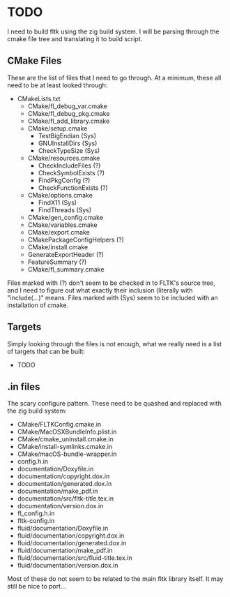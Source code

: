# TODO
I need to build fltk using the zig build system. I will be parsing through
the cmake file tree and translating it to build script.

## CMake Files
These are the list of files that I need to go through. At a minimum, these all
need to be at least looked through:

* CMakeLists.txt
    * CMake/fl_debug_var.cmake
    * CMake/fl_debug_pkg.cmake
    * CMake/fl_add_library.cmake
    * CMake/setup.cmake
        * TestBigEndian (Sys)
        * GNUInstallDirs (Sys)
        * CheckTypeSize (Sys)
    * CMake/resources.cmake
        * CheckIncludeFiles (?)
        * CheckSymbolExists (?)
        * FindPkgConfig (?)
        * CheckFunctionExists (?)
    * CMake/options.cmake
        * FindX11 (Sys)
        * FindThreads (Sys)
    * CMake/gen_config.cmake
    * CMake/variables.cmake
    * CMake/export.cmake
    * CMakePackageConfigHelpers (?)
    * CMake/install.cmake
    * GenerateExportHeader (?)
    * FeatureSummary (?)
    * CMake/fl_summary.cmake

Files marked with (?) don't seem to be checked in to FLTK's source tree, and I
need to figure out what exactly their inclusion (literally with "include(...)"
means. Files marked with (Sys) seem to be included with an installation of
cmake.

## Targets
Simply looking through the files is not enough, what we really need is a list of
targets that can be built:

* TODO

## .in files
The scary configure pattern. These need to be quashed and replaced with the zig
build system:

* CMake/FLTKConfig.cmake.in
* CMake/MacOSXBundleInfo.plist.in
* CMake/cmake_uninstall.cmake.in
* CMake/install-symlinks.cmake.in
* CMake/macOS-bundle-wrapper.in
* config.h.in
* documentation/Doxyfile.in
* documentation/copyright.dox.in
* documentation/generated.dox.in
* documentation/make_pdf.in
* documentation/src/fltk-title.tex.in
* documentation/version.dox.in
* fl_config.h.in
* fltk-config.in
* fluid/documentation/Doxyfile.in
* fluid/documentation/copyright.dox.in
* fluid/documentation/generated.dox.in
* fluid/documentation/make_pdf.in
* fluid/documentation/src/fluid-title.tex.in
* fluid/documentation/version.dox.in

Most of these do not seem to be related to the main fltk library itself. It may
still be nice to port...
